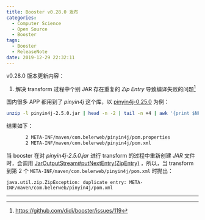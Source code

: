 ```yaml
---
title: Booster v0.28.0 发布
categories:
  - Computer Science
  - Open Source
  - Booster
tags:
  - Booster
  - ReleaseNote
date: 2019-12-29 22:32:11
---
```


v0.28.0 版本更新内容：

1. 解决 transform 过程中个别 JAR 存在重复的 *Zip Entry* 导致编译失败的问题[^1]

  国内很多 APP 都用到了 *pinyin4j* 这个库，以 [pinyin4j-0.25.0](https://repo1.maven.org/maven2/com/belerweb/pinyin4j/2.5.0/pinyin4j-2.5.0.jar) 为例：

  ```bash
  unzip -l pinyin4j-2.5.0.jar | head -n -2 | tail -n +4 | awk '{print $NF}' | sort | uniq -c
  ```

  结果如下：

  ```bash
         2 META-INF/maven/com.belerweb/pinyin4j/pom.properties
         2 META-INF/maven/com.belerweb/pinyin4j/pom.xml
  ```

  当 booster 在对 *pinyin4j-2.5.0.jar* 进行 transform 的过程中重新创建 *JAR* 文件时，会调用 [JarOutputStream#putNextEntry(ZipEntry)](https://docs.oracle.com/javase/8/docs/api/java/util/jar/JarOutputStream.html#putNextEntry-java.util.zip.ZipEntry-) ，所以，当 transform 到第 2 个 `META-INF/maven/com.belerweb/pinyin4j/pom.xml` 时抛出：

  ```
  java.util.zip.ZipException: duplicate entry: META-INF/maven/com.belerweb/pinyin4j/pom.xml
  ```

----

[^1]: https://github.com/didi/booster/issues/119

